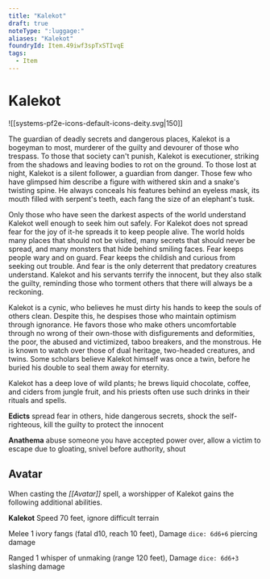 ```yaml
---
title: "Kalekot"
draft: true
noteType: ":luggage:"
aliases: "Kalekot"
foundryId: Item.49iwf3spTxSTIvqE
tags:
  - Item
---
```


# Kalekot
![[systems-pf2e-icons-default-icons-deity.svg|150]]

The guardian of deadly secrets and dangerous places, Kalekot is a bogeyman to most, murderer of the guilty and devourer of those who trespass. To those that society can't punish, Kalekot is executioner, striking from the shadows and leaving bodies to rot on the ground. To those lost at night, Kalekot is a silent follower, a guardian from danger. Those few who have glimpsed him describe a figure with withered skin and a snake's twisting spine. He always conceals his features behind an eyeless mask, its mouth filled with serpent's teeth, each fang the size of an elephant's tusk.

Only those who have seen the darkest aspects of the world understand Kalekot well enough to seek him out safely. For Kalekot does not spread fear for the joy of it-he spreads it to keep people alive. The world holds many places that should not be visited, many secrets that should never be spread, and many monsters that hide behind smiling faces. Fear keeps people wary and on guard. Fear keeps the childish and curious from seeking out trouble. And fear is the only deterrent that predatory creatures understand. Kalekot and his servants terrify the innocent, but they also stalk the guilty, reminding those who torment others that there will always be a reckoning.

Kalekot is a cynic, who believes he must dirty his hands to keep the souls of others clean. Despite this, he despises those who maintain optimism through ignorance. He favors those who make others uncomfortable through no wrong of their own-those with disfigurements and deformities, the poor, the abused and victimized, taboo breakers, and the monstrous. He is known to watch over those of dual heritage, two-headed creatures, and twins. Some scholars believe Kalekot himself was once a twin, before he buried his double to seal them away for eternity.

Kalekot has a deep love of wild plants; he brews liquid chocolate, coffee, and ciders from jungle fruit, and his priests often use such drinks in their rituals and spells.

**Edicts** spread fear in others, hide dangerous secrets, shock the self-righteous, kill the guilty to protect the innocent

**Anathema** abuse someone you have accepted power over, allow a victim to escape due to gloating, snivel before authority, shout

## Avatar

When casting the _[[Avatar]]_ spell, a worshipper of Kalekot gains the following additional abilities.

**Kalekot** Speed 70 feet, ignore difficult terrain

Melee 1 ivory fangs (fatal d10, reach 10 feet), Damage `dice: 6d6+6` piercing damage

Ranged 1 whisper of unmaking (range 120 feet), Damage `dice: 6d6+3` slashing damage
